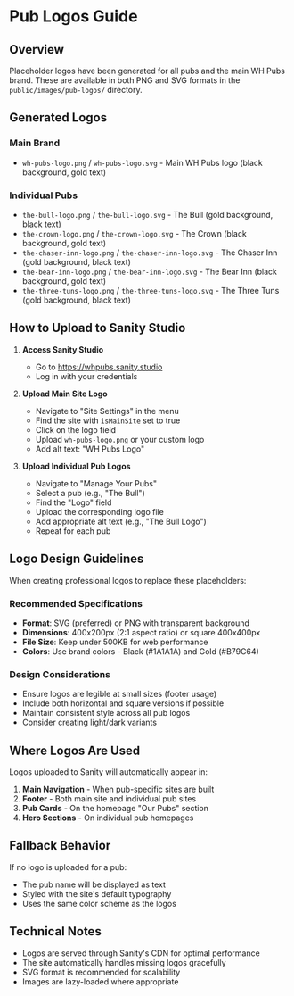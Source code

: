 # Pub Logos Guide

## Overview

Placeholder logos have been generated for all pubs and the main WH Pubs brand. These are available in both PNG and SVG formats in the `public/images/pub-logos/` directory.

## Generated Logos

### Main Brand
- `wh-pubs-logo.png` / `wh-pubs-logo.svg` - Main WH Pubs logo (black background, gold text)

### Individual Pubs
- `the-bull-logo.png` / `the-bull-logo.svg` - The Bull (gold background, black text)
- `the-crown-logo.png` / `the-crown-logo.svg` - The Crown (black background, gold text)
- `the-chaser-inn-logo.png` / `the-chaser-inn-logo.svg` - The Chaser Inn (gold background, black text)
- `the-bear-inn-logo.png` / `the-bear-inn-logo.svg` - The Bear Inn (black background, gold text)
- `the-three-tuns-logo.png` / `the-three-tuns-logo.svg` - The Three Tuns (gold background, black text)

## How to Upload to Sanity Studio

1. **Access Sanity Studio**
   - Go to https://whpubs.sanity.studio
   - Log in with your credentials

2. **Upload Main Site Logo**
   - Navigate to "Site Settings" in the menu
   - Find the site with `isMainSite` set to true
   - Click on the logo field
   - Upload `wh-pubs-logo.png` or your custom logo
   - Add alt text: "WH Pubs Logo"

3. **Upload Individual Pub Logos**
   - Navigate to "Manage Your Pubs"
   - Select a pub (e.g., "The Bull")
   - Find the "Logo" field
   - Upload the corresponding logo file
   - Add appropriate alt text (e.g., "The Bull Logo")
   - Repeat for each pub

## Logo Design Guidelines

When creating professional logos to replace these placeholders:

### Recommended Specifications
- **Format**: SVG (preferred) or PNG with transparent background
- **Dimensions**: 400x200px (2:1 aspect ratio) or square 400x400px
- **File Size**: Keep under 500KB for web performance
- **Colors**: Use brand colors - Black (#1A1A1A) and Gold (#B79C64)

### Design Considerations
- Ensure logos are legible at small sizes (footer usage)
- Include both horizontal and square versions if possible
- Maintain consistent style across all pub logos
- Consider creating light/dark variants

## Where Logos Are Used

Logos uploaded to Sanity will automatically appear in:

1. **Main Navigation** - When pub-specific sites are built
2. **Footer** - Both main site and individual pub sites
3. **Pub Cards** - On the homepage "Our Pubs" section
4. **Hero Sections** - On individual pub homepages

## Fallback Behavior

If no logo is uploaded for a pub:
- The pub name will be displayed as text
- Styled with the site's default typography
- Uses the same color scheme as the logos

## Technical Notes

- Logos are served through Sanity's CDN for optimal performance
- The site automatically handles missing logos gracefully
- SVG format is recommended for scalability
- Images are lazy-loaded where appropriate